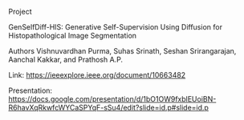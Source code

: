 Project


GenSelfDiff-HIS: Generative Self-Supervision Using Diffusion for Histopathological Image Segmentation

Authors
 Vishnuvardhan Purma, Suhas Srinath, Seshan Srirangarajan, Aanchal Kakkar, and Prathosh A.P.

Link: https://ieeexplore.ieee.org/document/10663482


Presentation: https://docs.google.com/presentation/d/1bO1OW9fxblEUoiBN-R6havXqRkwfcWYCaSPYqF-sSu4/edit?slide=id.p#slide=id.p
